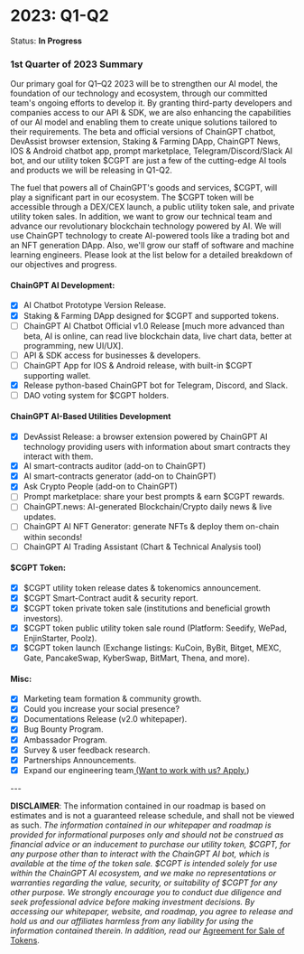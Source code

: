# 2023: Q1-Q2

Status: **In Progress**

### 1st Quarter of 2023 Summary

Our primary goal for Q1–Q2 2023 will be to strengthen our AI model, the foundation of our technology and ecosystem, through our committed team's ongoing efforts to develop it. By granting third-party developers and companies access to our API & SDK, we are also enhancing the capabilities of our AI model and enabling them to create unique solutions tailored to their requirements. The beta and official versions of ChainGPT chatbot, DevAssist browser extension, Staking & Farming DApp, ChainGPT News, IOS & Android chatbot app, prompt marketplace, Telegram/Discord/Slack AI bot, and our utility token $CGPT are just a few of the cutting-edge AI tools and products we will be releasing in Q1-Q2.

The fuel that powers all of ChainGPT's goods and services, $CGPT, will play a significant part in our ecosystem. The $CGPT token will be accessible through a DEX/CEX launch, a public utility token sale, and private utility token sales. In addition, we want to grow our technical team and advance our revolutionary blockchain technology powered by AI. We will use ChainGPT technology to create AI-powered tools like a trading bot and an NFT generation DApp. Also, we'll grow our staff of software and machine learning engineers. Please look at the list below for a detailed breakdown of our objectives and progress.

#### ChainGPT AI Development:

* [x] AI Chatbot Prototype Version Release.
* [x] Staking & Farming DApp designed for $CGPT and supported tokens.
* [ ] ChainGPT AI Chatbot Official v1.0 Release \[much more advanced than beta, AI is online, can read live blockchain data, live chart data, better at programming, new UI/UX].
* [ ] API & SDK access for businesses & developers.
* [ ] ChainGPT App for IOS & Android release, with built-in $CGPT supporting wallet.
* [x] Release python-based ChainGPT bot for Telegram, Discord, and Slack.
* [ ] DAO voting system for $CGPT holders.

#### ChainGPT AI-Based Utilities Development

* [x] DevAssist Release:  a browser extension powered by ChainGPT AI technology providing users with information about smart contracts they interact with them.
* [x] AI smart-contracts auditor (add-on to ChainGPT)
* [x] AI smart-contracts generator (add-on to ChainGPT)
* [x] Ask Crypto People (add-on to ChainGPT)
* [ ] Prompt marketplace: share your best prompts & earn $CGPT rewards.
* [ ] ChainGPT.news: AI-generated Blockchain/Crypto daily news & live updates.
* [ ] ChainGPT AI NFT Generator: generate NFTs & deploy them on-chain within seconds!
* [ ] ChainGPT AI Trading Assistant (Chart & Technical Analysis tool)

#### $CGPT Token:

* [x] $CGPT utility token release dates & tokenomics announcement.
* [x] $CGPT Smart-Contract audit & security report.
* [x] $CGPT token private token sale (institutions and beneficial growth investors).
* [x] $CGPT token public utility token sale round (Platform: Seedify, WePad, EnjinStarter, Poolz).
* [x] $CGPT token launch (Exchange listings: KuCoin, ByBit, Bitget, MEXC, Gate, PancakeSwap, KyberSwap, BitMart, Thena, and more).

#### Misc:

* [x] Marketing team formation & community growth.
* [x] Could you increase your social presence?
* [x] Documentations Release (v2.0 whitepaper).
* [x] Bug Bounty Program.
* [x] Ambassador Program.
* [x] Survey & user feedback research.
* [x] Partnerships Announcements.&#x20;
* [x] Expand our engineering team[ (Want to work with us? Apply.](../v.-work-with-us/))

\---

**DISCLAIMER**: The information contained in our roadmap is based on estimates and is not a guaranteed release schedule, and shall not be viewed as such. _The information contained in our whitepaper and roadmap is provided for informational purposes only and should not be construed as financial advice or an inducement to purchase our utility token, $CGPT, for any purpose other than to interact with the ChainGPT AI bot, which is available at the time of the token sale. $CGPT is intended solely for use within the ChainGPT AI ecosystem, and we make no representations or warranties regarding the value, security, or suitability of $CGPT for any other purpose. We strongly encourage you to conduct due diligence and seek professional advice before making investment decisions. By accessing our whitepaper, website, and roadmap, you agree to release and hold us and our affiliates harmless from any liability for using the information contained therein.  In addition, read our_ [Agreement for Sale of Tokens](https://www.chaingpt.org/licences).
